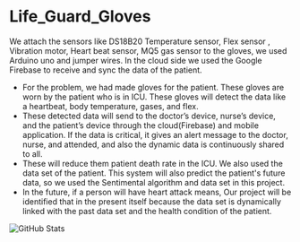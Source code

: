 # Life_Guard_Gloves
We attach the sensors like DS18B20 Temperature sensor, Flex sensor , Vibration motor, Heart beat sensor, MQ5 gas sensor to the gloves, we used Arduino uno and jumper wires. In the cloud side we used the Google Firebase to receive and sync the data of the patient.

- For the problem, we had made gloves for the patient. These gloves are worn by the patient who is in ICU. These gloves will detect the data like a heartbeat, body temperature, gases, and flex.
- These detected data will send to the doctor’s device, nurse’s device, and the patient’s device through the cloud(Firebase) and mobile application. If the data is critical, it gives an alert message to the doctor, nurse, and attended, and also the dynamic data is continuously shared to all.
- These will reduce them patient death rate in the ICU. We also used the data set of the patient. This system will also predict the patient's future data, so we used the Sentimental algorithm and data set in this project.
- In the future, if a person will have heart attack means, Our project will be identified that in the present itself because the data set is dynamically linked with the past data set and the health condition of the patient.


![GitHub Stats](https://github-readme-stats.vercel.app/api?username=AswanthRaman&theme=radical)
